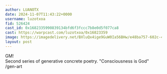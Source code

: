 ```yaml
---
author: LUANOTX
date: 2024-11-07T11:43:22+0000
username: luzotxoa
fid: 526424
cast_id: 0x1682335990839134bfd6f3fccc7b8e0d5f077ca8
cast: https://warpcast.com/luzotxoa/0x16823359
image: https://imagedelivery.net/BXluQx4ige9GuW0Ia56BHw/e48ba757-602c-4488-4772-77763cbab200/original
layout: post
---
```

GM!  
Second series of generative concrete poetry. "Consciousness is God"   
/gen-art  

<img src='https://imagedelivery.net/BXluQx4ige9GuW0Ia56BHw/e48ba757-602c-4488-4772-77763cbab200/original' alt='' referrerpolicy='no-referrer'/>
